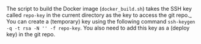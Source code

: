 The script to build the Docker image (`docker_build.sh`) takes the SSH key called `repo-key` in the current directory as the key to access the git repo._
You can create a (temporary) key using the following command `ssh-keygen -q -t rsa -N '' -f repo-key`. You also need to add this key as a (deploy key) in the git repo.
